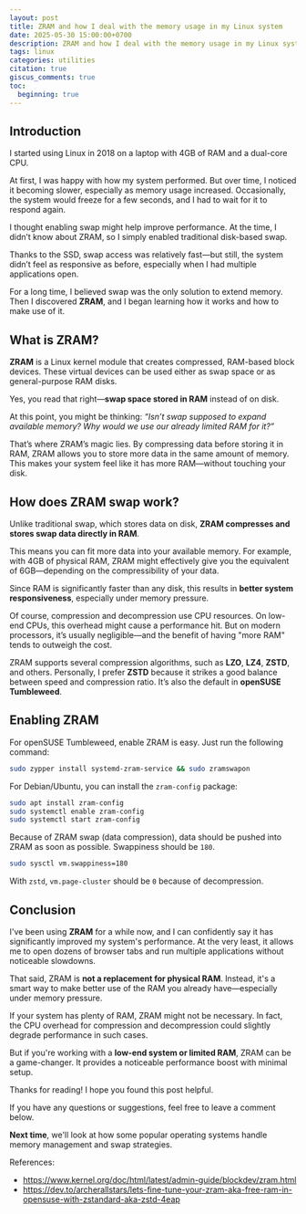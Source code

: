 ```yaml
---
layout: post
title: ZRAM and how I deal with the memory usage in my Linux system
date: 2025-05-30 15:00:00+0700
description: ZRAM and how I deal with the memory usage in my Linux system.
tags: linux
categories: utilities
citation: true
giscus_comments: true
toc:
  beginning: true
---
```


## Introduction

I started using Linux in 2018 on a laptop with 4GB of RAM and a dual-core CPU.

At first, I was happy with how my system performed. But over time, I noticed it becoming slower, especially as memory usage increased. Occasionally, the system would freeze for a few seconds, and I had to wait for it to respond again.

I thought enabling swap might help improve performance. At the time, I didn’t know about ZRAM, so I simply enabled traditional disk-based swap.

Thanks to the SSD, swap access was relatively fast—but still, the system didn’t feel as responsive as before, especially when I had multiple applications open.

For a long time, I believed swap was the only solution to extend memory. Then I discovered **ZRAM**, and I began learning how it works and how to make use of it.

## What is ZRAM?

**ZRAM** is a Linux kernel module that creates compressed, RAM-based block devices. These virtual devices can be used either as swap space or as general-purpose RAM disks.

Yes, you read that right—**swap space stored in RAM** instead of on disk.

At this point, you might be thinking: _“Isn’t swap supposed to expand available memory? Why would we use our already limited RAM for it?”_

That’s where ZRAM’s magic lies. By compressing data before storing it in RAM, ZRAM allows you to store more data in the same amount of memory. This makes your system feel like it has more RAM—without touching your disk.

## How does ZRAM swap work?

Unlike traditional swap, which stores data on disk, **ZRAM compresses and stores swap data directly in RAM**.

This means you can fit more data into your available memory. For example, with 4GB of physical RAM, ZRAM might effectively give you the equivalent of 6GB—depending on the compressibility of your data.

Since RAM is significantly faster than any disk, this results in **better system responsiveness**, especially under memory pressure.

Of course, compression and decompression use CPU resources. On low-end CPUs, this overhead might cause a performance hit. But on modern processors, it’s usually negligible—and the benefit of having "more RAM" tends to outweigh the cost.

ZRAM supports several compression algorithms, such as **LZO**, **LZ4**, **ZSTD**, and others. Personally, I prefer **ZSTD** because it strikes a good balance between speed and compression ratio. It’s also the default in **openSUSE Tumbleweed**.

## Enabling ZRAM

For openSUSE Tumbleweed, enable ZRAM is easy. Just run the following command:

```sh
sudo zypper install systemd-zram-service && sudo zramswapon
```

For Debian/Ubuntu, you can install the `zram-config` package:

```sh
sudo apt install zram-config
sudo systemctl enable zram-config
sudo systemctl start zram-config
```

Because of ZRAM swap (data compression), data should be pushed into ZRAM as soon as possible. Swappiness should be `180`.

```bash
sudo sysctl vm.swappiness=180
```

With `zstd`, `vm.page-cluster` should be `0` because of decompression.

## Conclusion

I've been using **ZRAM** for a while now, and I can confidently say it has significantly improved my system's performance. At the very least, it allows me to open dozens of browser tabs and run multiple applications without noticeable slowdowns.

That said, ZRAM is **not a replacement for physical RAM**. Instead, it's a smart way to make better use of the RAM you already have—especially under memory pressure.

If your system has plenty of RAM, ZRAM might not be necessary. In fact, the CPU overhead for compression and decompression could slightly degrade performance in such cases.

But if you're working with a **low-end system or limited RAM**, ZRAM can be a game-changer. It provides a noticeable performance boost with minimal setup.

Thanks for reading! I hope you found this post helpful.

If you have any questions or suggestions, feel free to leave a comment below.

**Next time**, we'll look at how some popular operating systems handle memory management and swap strategies.

References:

- https://www.kernel.org/doc/html/latest/admin-guide/blockdev/zram.html
- https://dev.to/archerallstars/lets-fine-tune-your-zram-aka-free-ram-in-opensuse-with-zstandard-aka-zstd-4eap
